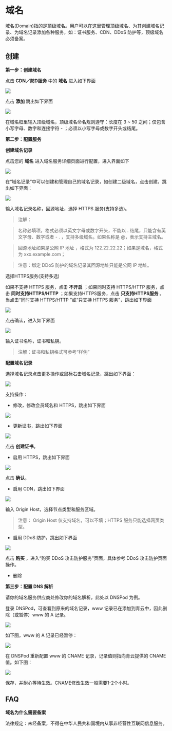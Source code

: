 ---
---

# 域名 

域名(Domain)指的是顶级域名。用户可以在这里管理顶级域名、为其创建域名记录、为域名记录添加各种服务，如：证书服务、CDN、DDoS 防护等，顶级域名必须备案。

## 创建

**第一步：创建域名**

点击 **CDN／防D服务** 中的 **域名** 进入如下界面

[![](../_images/create_dns_1.png)](_images/create_dns_1.png)

点击 **添加** 跳出如下界面

[![](../_images/create_dns_2.png)](_images/create_dns_2.png)

在域名框里输入顶级域名，顶级域名命名规则遵守：长度在 3 ~ 50 之间；仅包含小写字母、数字和连接字符 - ；必须以小写字母或数字开头或结尾。

**第二步：配置服务**

**创建域名记录**

点击您的 **域名** 进入域名服务详细页面进行配置，进入界面如下

[![](../_images/create_dns_3.png)](_images/create_dns_3.png)

在“域名记录”中可以创建和管理自己的域名记录，如创建二级域名，点击创建，跳出如下界面：

[![](../_images/create_dns_4.png)](_images/create_dns_4.png)

输入域名记录名称，回源地址，选择 HTTPS 服务(支持多选)。

> 注解：

> 名称必填项，格式必须以英文字母或数字开头，不能以 . 结尾，只能含有英文字母、数字或者 - . ，支持多级域名。如果名称是 @，表示支持主域名。

> 回源地址如果是公网 IP 地址 ，格式为 122.22.22.22；如果是域名，格式为 xxx.example.com；

> 注意：绑定 DDoS 防护的域名记录其回源地址只能是公网 IP 地址。

选择HTTPS服务(支持多选)

如果不支持 HTTPS 服务，点击 **不开启** ；如果同时支持 HTTPS/HTTP 服务，点击 **同时支持HTTPS/HTTP** ；如果支持HTTPS服务，点击 **只支持HTTPS服务** 。当点击“同时支持 HTTPS/HTTP ”或“只支持 HTTPS 服务”，跳出如下界面

[![](../_images/create_dns_5.png)](_images/create_dns_5.png)

点击确认，进入如下界面

[![](../_images/create_dns_6.png)](_images/create_dns_6.png)

输入证书名称，证书和私钥。

> 注解：证书和私钥格式可参考“样例”

**配置域名记录**

选择域名记录点击更多操作或鼠标右击域名记录，跳出如下界面：

[![](../_images/create_dns_7.png)](_images/create_dns_7.png)

支持操作：

- 修改，修改会员域名和 HTTPS，跳出如下界面

[![](../_images/create_dns_8.png)](_images/create_dns_8.png)

- 更新证书，跳出如下界面

[![](../_images/create_dns_9.png)](_images/create_dns_9.png)

点击 **创建证书**。

- 启用 HTTPS，跳出如下界面

[![](../_images/create_dns_10.png)](_images/create_dns_10.png)

点击 **确认**。

- 启用 CDN，跳出如下界面

[![](../_images/create_dns_11.png)](_images/create_dns_11.png)

输入 Origin Host，选择节点类型和服务区域。

> 注意： Origin Host 仅支持域名，可以不填；HTTPS 服务只能选择网页类型。

- 启用 DDoS 防护，跳出如下界面

[![](../_images/create_dns_12.png)](_images/create_dns_12.png)

点击 **购买** ，进入“购买 DDoS 攻击防护服务”页面，具体参考 DDoS 攻击防护页面操作。

- 删除

**第三步：配置 DNS 解析**

请你的域名服务供应商处修改你的域名解析，此处以 DNSPod 为例。

登录 DNSPod，可查看到原来的域名记录，www 记录已在添加到青云中，因此删除（或暂停）www 的 A 记录。

[![](../_images/create_dns_13.png)](_images/create_dns_13.png)

如下图，www 的 A 记录已经暂停：

[![](../_images/create_dns_14.png)](_images/create_dns_14.png)

在 DNSPod 重新配置 www 的 CNAME 记录，记录值则指向青云提供的 CNAME 值。如下图：

[![](../_images/create_dns_15.png)](_images/create_dns_15.png)

保存，并耐心等待生效。CNAME修改生效一般需要1-2个小时。

## FAQ

**域名为什么需要备案**

法律规定：未经备案，不得在中华人民共和国境内从事非经营性互联网信息服务。